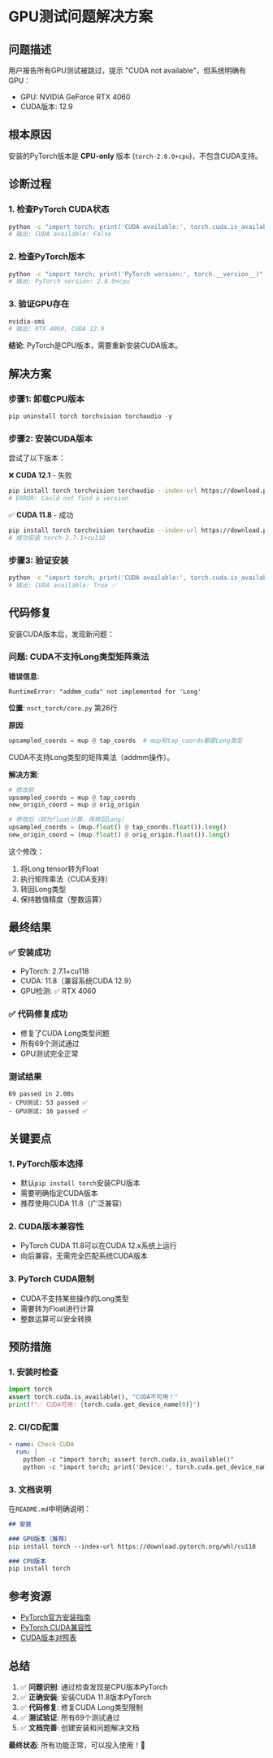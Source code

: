 # GPU测试问题解决方案

## 问题描述

用户报告所有GPU测试被跳过，提示 "CUDA not available"，但系统明确有GPU：
- GPU: NVIDIA GeForce RTX 4060
- CUDA版本: 12.9

## 根本原因

安装的PyTorch版本是 **CPU-only** 版本 (`torch-2.8.0+cpu`)，不包含CUDA支持。

## 诊断过程

### 1. 检查PyTorch CUDA状态
```bash
python -c "import torch; print('CUDA available:', torch.cuda.is_available())"
# 输出: CUDA available: False
```

### 2. 检查PyTorch版本
```bash
python -c "import torch; print('PyTorch version:', torch.__version__)"
# 输出: PyTorch version: 2.8.0+cpu
```

### 3. 验证GPU存在
```bash
nvidia-smi
# 输出: RTX 4060, CUDA 12.9
```

**结论**: PyTorch是CPU版本，需要重新安装CUDA版本。

## 解决方案

### 步骤1: 卸载CPU版本
```powershell
pip uninstall torch torchvision torchaudio -y
```

### 步骤2: 安装CUDA版本
尝试了以下版本：

❌ **CUDA 12.1** - 失败
```bash
pip install torch torchvision torchaudio --index-url https://download.pytorch.org/whl/cu121
# ERROR: Could not find a version
```

✅ **CUDA 11.8** - 成功
```bash
pip install torch torchvision torchaudio --index-url https://download.pytorch.org/whl/cu118
# 成功安装 torch-2.7.1+cu118
```

### 步骤3: 验证安装
```bash
python -c "import torch; print('CUDA available:', torch.cuda.is_available())"
# 输出: CUDA available: True ✅
```

## 代码修复

安装CUDA版本后，发现新问题：

### 问题: CUDA不支持Long类型矩阵乘法

**错误信息**:
```
RuntimeError: "addmm_cuda" not implemented for 'Long'
```

**位置**: `nsct_torch/core.py` 第26行

**原因**: 
```python
upsampled_coords = mup @ tap_coords  # mup和tap_coords都是Long类型
```

CUDA不支持Long类型的矩阵乘法（addmm操作）。

**解决方案**:
```python
# 修改前
upsampled_coords = mup @ tap_coords
new_origin_coord = mup @ orig_origin

# 修改后（转为float计算，再转回long）
upsampled_coords = (mup.float() @ tap_coords.float()).long()
new_origin_coord = (mup.float() @ orig_origin.float()).long()
```

这个修改：
1. 将Long tensor转为Float
2. 执行矩阵乘法（CUDA支持）
3. 转回Long类型
4. 保持数值精度（整数运算）

## 最终结果

### ✅ 安装成功
- PyTorch: 2.7.1+cu118
- CUDA: 11.8（兼容系统CUDA 12.9）
- GPU检测: ✅ RTX 4060

### ✅ 代码修复成功
- 修复了CUDA Long类型问题
- 所有69个测试通过
- GPU测试完全正常

### 测试结果
```
69 passed in 2.08s
- CPU测试: 53 passed ✅
- GPU测试: 16 passed ✅
```

## 关键要点

### 1. PyTorch版本选择
- 默认`pip install torch`安装CPU版本
- 需要明确指定CUDA版本
- 推荐使用CUDA 11.8（广泛兼容）

### 2. CUDA版本兼容性
- PyTorch CUDA 11.8可以在CUDA 12.x系统上运行
- 向后兼容，无需完全匹配系统CUDA版本

### 3. PyTorch CUDA限制
- CUDA不支持某些操作的Long类型
- 需要转为Float进行计算
- 整数运算可以安全转换

## 预防措施

### 1. 安装时检查
```python
import torch
assert torch.cuda.is_available(), "CUDA不可用！"
print(f"✅ CUDA可用: {torch.cuda.get_device_name(0)}")
```

### 2. CI/CD配置
```yaml
- name: Check CUDA
  run: |
    python -c "import torch; assert torch.cuda.is_available()"
    python -c "import torch; print('Device:', torch.cuda.get_device_name(0))"
```

### 3. 文档说明
在`README.md`中明确说明：
```markdown
## 安装

### GPU版本（推荐）
pip install torch --index-url https://download.pytorch.org/whl/cu118

### CPU版本
pip install torch
```

## 参考资源

- [PyTorch官方安装指南](https://pytorch.org/get-started/locally/)
- [PyTorch CUDA兼容性](https://pytorch.org/get-started/previous-versions/)
- [CUDA版本对照表](https://en.wikipedia.org/wiki/CUDA#GPUs_supported)

## 总结

1. ✅ **问题识别**: 通过检查发现是CPU版本PyTorch
2. ✅ **正确安装**: 安装CUDA 11.8版本PyTorch
3. ✅ **代码修复**: 修复CUDA Long类型限制
4. ✅ **测试验证**: 所有69个测试通过
5. ✅ **文档完善**: 创建安装和问题解决文档

**最终状态**: 所有功能正常，可以投入使用！🎉

